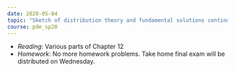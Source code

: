 ```yaml
---
date: 2020-05-04
topic: "Sketch of distribution theory and fundamental solutions continued"
course: pde_sp20
---
```


- *Reading*: Various parts of Chapter 12
- *Homework*: No more homework problems. Take home final exam will be distributed on Wednesday.

